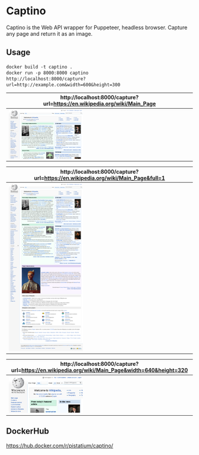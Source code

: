 # Captino

Captino is the Web API wrapper for Puppeteer, headless browser. Capture any page and return it as an image.

## Usage

```
docker build -t captino .
docker run -p 8000:8000 captino
http://localhost:8000/capture?url=http://example.com&width=600&height=300
```


| http://localhost:8000/capture?url=https://en.wikipedia.org/wiki/Main_Page |
|---|
| <img src="https://raw.githubusercontent.com/pistatium/captino/master/assets/capture.png" style="width:200px;"> |

| http://localhost:8000/capture?url=https://en.wikipedia.org/wiki/Main_Page&full=1 |
|---|
| <img src="https://raw.githubusercontent.com/pistatium/captino/master/assets/capture_full.png" style="width:200px;"> |

| http://localhost:8000/capture?url=https://en.wikipedia.org/wiki/Main_Page&width=640&height=320 |
|---|
| <img src="https://raw.githubusercontent.com/pistatium/captino/master/assets/capture_w640_h320.png" style="width:200px;"> |

## DockerHub

https://hub.docker.com/r/pistatium/captino/
